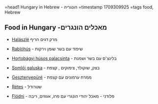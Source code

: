 =head1 Hungary in Hebrew - הונגריה
=timestamp 1709309925
=tags food, Hebrew

## Food in Hungary -מאכלים הונגרים


* [Halászlé](https://duckduckgo.com/?q=hal%C3%A1szl%C3%A9&t=ffab&iar=images&iax=images&ia=images) מרק דגים חריף
* [Rablóhús](https://duckduckgo.com/?q=rabl%C3%B3h%C3%BAs&t=ffab&iar=images&iax=images&ia=images) - שיפוד עם בשר שומן וירקות
* [Hortobágyi húsos palacsinta](https://duckduckgo.com/?q=hortobagyi+palacsinta&t=ffab&iar=images&iax=images&ia=images) -  בלינצ'ס עם בשר ושמנת


* [Somlói galuska](https://duckduckgo.com/?t=ffab&q=Soml%C3%B3i+galuska&iax=images&ia=images) - בצק, שוקולד, צימוקים , קצפת
* [Gesztenyepüré](https://duckduckgo.com/?q=gesztenyep%C3%BCr%C3%A9&t=ffab&iar=images&iax=images&ia=images) - ממרח ערמונים עם קצפת
* [Rétes](https://duckduckgo.com/?t=ffab&q=r%C3%A9tes&iax=images&ia=images) - שטרודל
* [Flódni](https://duckduckgo.com/?q=fl%C3%B3dni&t=ffab&iar=images&iax=images&ia=images) - פלודני - מאכל יהודי הונגרי עם פרג, אגוזים, ריבה



